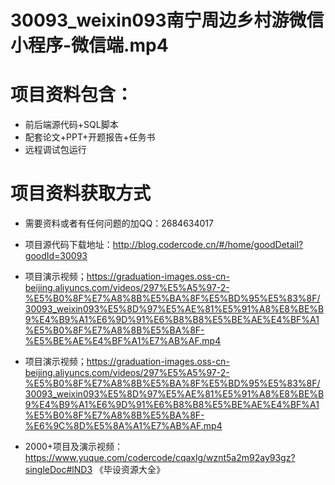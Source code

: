  # 30093_weixin093南宁周边乡村游微信小程序-微信端.mp4
    
 
 # 项目资料包含：
 * 前后端源代码+SQL脚本
 * 配套论文+PPT+开题报告+任务书
 * 远程调试包运行

 # 项目资料获取方式
 * 需要资料或者有任何问题的加QQ：2684634017

 * 项目源代码下载地址：http://blog.codercode.cn/#/home/goodDetail?goodId=30093
 
 
 * 项目演示视频；https://graduation-images.oss-cn-beijing.aliyuncs.com/videos/297%E5%A5%97-2-%E5%B0%8F%E7%A8%8B%E5%BA%8F%E5%BD%95%E5%83%8F/30093_weixin093%E5%8D%97%E5%AE%81%E5%91%A8%E8%BE%B9%E4%B9%A1%E6%9D%91%E6%B8%B8%E5%BE%AE%E4%BF%A1%E5%B0%8F%E7%A8%8B%E5%BA%8F-%E5%BE%AE%E4%BF%A1%E7%AB%AF.mp4
 
 

 * 项目演示视频；https://graduation-images.oss-cn-beijing.aliyuncs.com/videos/297%E5%A5%97-2-%E5%B0%8F%E7%A8%8B%E5%BA%8F%E5%BD%95%E5%83%8F/30093_weixin093%E5%8D%97%E5%AE%81%E5%91%A8%E8%BE%B9%E4%B9%A1%E6%9D%91%E6%B8%B8%E5%BE%AE%E4%BF%A1%E5%B0%8F%E7%A8%8B%E5%BA%8F-%E6%9C%8D%E5%8A%A1%E7%AB%AF.mp4
 
 
 
 * 2000+项目及演示视频：https://www.yuque.com/codercode/cqaxlg/wznt5a2m92ay93gz?singleDoc#lND3 《毕设资源大全》
